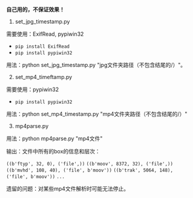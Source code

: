 **自己用的，不保证效果！**

1. set_jpg_timestamp.py

需要使用：ExifRead, pypiwin32

- `pip install ExifRead`
- `pip install pypiwin32`

用法：python set_jpg_timestamp.py "jpg文件夹路径（不包含结尾的/）"。

2. set_mp4_timeftamp.py

需要使用：pypiwin32

- `pip install pypiwin32`

用法：python set_mp4_timestamp.py "mp4文件夹路径（不包含结尾的/）"

3. mp4parse.py

用法：python mp4parse.py "mp4文件"

输出：文件中所有的box的信息和层次：

`((b'ftyp', 32, 0), ('file',))`
`((b'moov', 8372, 32), ('file',))`
`((b'mvhd', 108, 40), ('file', b'moov'))`
`((b'trak', 5064, 148), ('file', b'moov'))`
`...`

遗留的问题：对某些mp4文件解析时可能无法停止。
